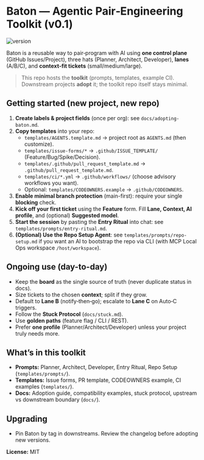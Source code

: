 # Baton — Agentic Pair‑Engineering Toolkit (v0.1)

![version](https://img.shields.io/badge/baton-v0.1-blue)

Baton is a reusable way to pair‑program with AI using **one control plane** (GitHub Issues/Project), three hats (Planner, Architect, Developer), **lanes** (A/B/C), and **context‑fit tickets** (small/medium/large).

> This repo hosts the **toolkit** (prompts, templates, example CI). Downstream projects **adopt** it; the toolkit repo itself stays minimal.

## Getting started (new project, new repo)

1. **Create labels & project fields** (once per org): see `docs/adopting-baton.md`.
2. **Copy templates** into your repo:
   - `templates/AGENTS.template.md` → project root as `AGENTS.md` (then customize).
   - `templates/issue-forms/*` → `.github/ISSUE_TEMPLATE/` (Feature/Bug/Spike/Decision).
   - `templates/.github/pull_request_template.md` → `.github/pull_request_template.md`.
   - `templates/ci/*.yml` → `.github/workflows/` (choose advisory workflows you want).
   - Optional: `templates/CODEOWNERS.example` → `.github/CODEOWNERS`.
3. **Enable minimal branch protection** (main-first): require your single **blocking** check.
4. **Kick off your first ticket** using the **Feature** form. Fill **Lane, Context, AI profile**, and (optional) **Suggested model**.
5. **Start the session** by pasting the **Entry Ritual** into chat: see `templates/prompts/entry-ritual.md`.
6. **(Optional) Use the Repo Setup Agent**: see `templates/prompts/repo-setup.md` if you want an AI to bootstrap the repo via CLI (with MCP Local Ops workspace `/host/workspace`).

## Ongoing use (day-to-day)
- Keep the **board** as the single source of truth (never duplicate status in docs).
- Size tickets to the chosen **context**; split if they grow.
- Default to **Lane B** (notify‑then‑go); escalate to **Lane C** on Auto‑C triggers.
- Follow the **Stuck Protocol** (`docs/stuck.md`).
- Use **golden paths** (feature flag / CLI / REST).
- Prefer **one profile** (Planner/Architect/Developer) unless your project truly needs more.

## What’s in this toolkit
- **Prompts:** Planner, Architect, Developer, Entry Ritual, Repo Setup (`templates/prompts/`).
- **Templates:** Issue forms, PR template, CODEOWNERS example, CI examples (`templates/`).
- **Docs:** Adoption guide, compatibility examples, stuck protocol, upstream vs downstream boundary (`docs/`).

## Upgrading
- Pin Baton by tag in downstreams. Review the changelog before adopting new versions.

**License:** MIT
